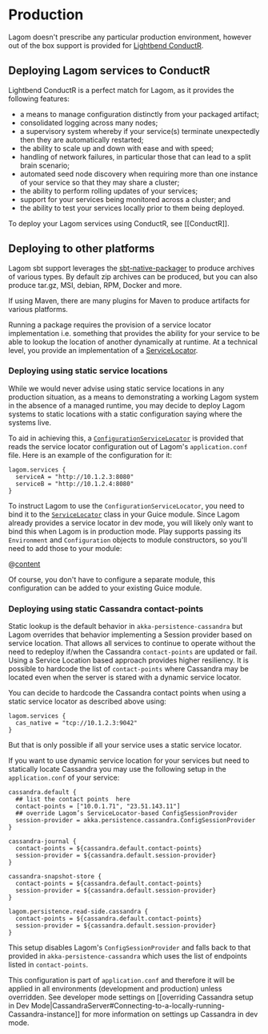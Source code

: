 # Production

Lagom doesn't prescribe any particular production environment, however out of the box support is provided for [Lightbend ConductR](https://www.lightbend.com/products/conductr).

## Deploying Lagom services to ConductR

Lightbend ConductR is a perfect match for Lagom, as it provides the following features:

* a means to manage configuration distinctly from your packaged artifact;
* consolidated logging across many nodes;
* a supervisory system whereby if your service(s) terminate unexpectedly then they are automatically restarted;
* the ability to scale up and down with ease and with speed;
* handling of network failures, in particular those that can lead to a split brain scenario;
* automated seed node discovery when requiring more than one instance of your service so that they may share a cluster;
* the ability to perform rolling updates of your services;
* support for your services being monitored across a cluster; and
* the ability to test your services locally prior to them being deployed.

To deploy your Lagom services using ConductR, see [[ConductR]].

## Deploying to other platforms

Lagom sbt support leverages the [sbt-native-packager](http://www.scala-sbt.org/sbt-native-packager/) to produce archives of various types. By default zip archives can be produced, but you can also produce tar.gz, MSI, debian, RPM, Docker and more.

If using Maven, there are many plugins for Maven to produce artifacts for various platforms.

Running a package requires the provision of a service locator implementation i.e. something that provides the ability for your service to be able to lookup the location of another dynamically at runtime. At a technical level, you provide an implementation of a [ServiceLocator](api/index.html?com/lightbend/lagom/javadsl/api/ServiceLocator.html).

### Deploying using static service locations

While we would never advise using static service locations in any production situation, as a means to demonstrating a working Lagom system in the absence of a managed runtime, you may decide to deploy Lagom systems to static locations with a static configuration saying where the systems live.

To aid in achieving this, a [`ConfigurationServiceLocator`](api/index.html?com/lightbend/lagom/javadsl/api/ConfigurationServiceLocator.html) is provided that reads the service locator configuration out of Lagom's `application.conf` file.  Here is an example of the configuration for it:

```
lagom.services {
  serviceA = "http://10.1.2.3:8080"
  serviceB = "http://10.1.2.4:8080"
}
```

To instruct Lagom to use the `ConfigurationServiceLocator`, you need to bind it to the [`ServiceLocator`](api/index.html?com/lightbend/lagom/javadsl/api/ServiceLocator.html) class in your Guice module.  Since Lagom already provides a service locator in dev mode, you will likely only want to bind this when Lagom is in production mode.  Play supports passing its `Environment` and `Configuration` objects to module constructors, so you'll need to add those to your module:

@[content](code/docs/production/ConfigurationServiceLocatorModule.java)

Of course, you don't have to configure a separate module, this configuration can be added to your existing Guice module.

### Deploying using static Cassandra contact-points

Static lookup is the default behavior in `akka-persistence-cassandra` but Lagom overrides that behavior implementing a Session provider based on service location. That allows all services to continue to operate without the need to redeploy if/when the Cassandra `contact-points` are updated or fail. Using a Service Location based approach provides higher resiliency. It is possible to hardcode the list of `contact-points` where Cassandra may be located even when the server is stared with a dynamic service locator.

You can decide to hardcode the Cassandra contact points when using a static service locator as described above using:

```
lagom.services {
  cas_native = "tcp://10.1.2.3:9042"
}
```

But that is only possible if all your service uses a static service locator.

If you want to use dynamic service location for your services but need to statically locate Cassandra you may use the following setup in the `application.conf` of your service:

```
cassandra.default {
  ## list the contact points  here
  contact-points = ["10.0.1.71", "23.51.143.11"]
  ## override Lagom’s ServiceLocator-based ConfigSessionProvider
  session-provider = akka.persistence.cassandra.ConfigSessionProvider
}

cassandra-journal {
  contact-points = ${cassandra.default.contact-points}
  session-provider = ${cassandra.default.session-provider}
}

cassandra-snapshot-store {
  contact-points = ${cassandra.default.contact-points}
  session-provider = ${cassandra.default.session-provider}
}

lagom.persistence.read-side.cassandra {
  contact-points = ${cassandra.default.contact-points}
  session-provider = ${cassandra.default.session-provider}
}
```

This setup disables Lagom's `ConfigSessionProvider` and falls back to that provided in `akka-persistence-cassandra` which uses the list of endpoints listed in `contact-points`.

This configuration is part of `application.conf` and therefore it will be applied in all environments (development and production) unless overridden. See developer mode settings on [[overriding Cassandra setup in Dev Mode|CassandraServer#Connecting-to-a-locally-running-Cassandra-instance]] for more information on settings up Cassandra in dev mode.
